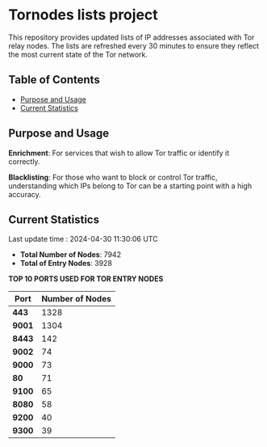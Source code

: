 # Tornodes lists project

This repository provides updated lists of IP addresses associated with Tor relay nodes. The lists are refreshed every 30 minutes to ensure they reflect the most current state of the Tor network.

## Table of Contents

- [Purpose and Usage](#purpose-and-usage)
- [Current Statistics](#current-statistics)


## Purpose and Usage

**Enrichment**: For services that wish to allow Tor traffic or identify it correctly.

**Blacklisting**: For those who want to block or control Tor traffic, understanding which IPs belong to Tor can be a starting point with a high accuracy.

## Current Statistics

Last update time : 2024-04-30 11:30:06 UTC

- **Total Number of Nodes**: 7942
- **Total of Entry Nodes**: 3928

**TOP 10 PORTS USED FOR TOR ENTRY NODES**

| **Port** | **Number of Nodes** |
|------|-----------------|
| **443**   | 1328  |
| **9001**   | 1304  |
| **8443**   | 142  |
| **9002**   | 74  |
| **9000**   | 73  |
| **80**   | 71  |
| **9100**   | 65  |
| **8080**   | 58  |
| **9200**   | 40  |
| **9300**   | 39  |

